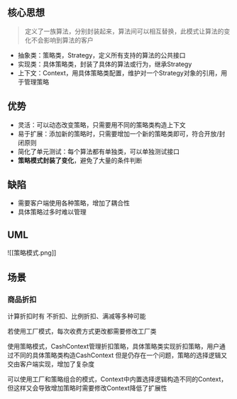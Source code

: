 ## 核心思想

> 定义了一族算法，分别封装起来，算法间可以相互替换，此模式让算法的变化不会影响到算法的客户

- 抽象类：策略类，Strategy，定义所有支持的算法的公共接口
- 实现类：具体策略类，封装了具体的算法或行为，继承Strategy
- 上下文：Context，用具体策略类配置，维护对一个Strategy对象的引用，用于管理策略
## 优势

- 灵活：可以动态改变策略，只需要用不同的策略类构造上下文
- 易于扩展：添加新的策略时，只需要增加一个新的策略类即可，符合开放/封闭原则
- 简化了单元测试：每个算法都有单独类，可以单独测试接口
- **策略模式封装了变化**，避免了大量的条件判断
## 缺陷

- 需要客户端使用各种策略，增加了耦合性
- 具体策略过多时难以管理
## UML
![[策略模式.png]]
## 场景

### 商品折扣

计算折扣时有 不折扣、比例折扣、满减等多种可能

若使用工厂模式，每次收费方式更改都需要修改工厂类

使用策略模式，CashContext管理折扣策略，具体策略类实现折扣策略，用户通过不同的具体策略类构造CashContext
但是仍存在一个问题，策略的选择逻辑又交由客户端实现，增加了复杂度

可以使用工厂和策略组合的模式，Context中内置选择逻辑构造不同的Context，但这样又会导致增加策略时需要修改Context降低了扩展性
